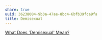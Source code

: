 ```yaml
---
share: true
uuid: 36238004-9b3a-47ae-8bc4-6bfb39fca9fa
title: Demisexual
---
```

[What Does 'Demisexual' Mean?](https://www.verywellmind.com/what-is-demisexual-5082519)